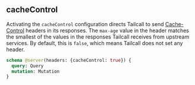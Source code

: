 ## cacheControl

Activating the `cacheControl` configuration directs Tailcall to send [Cache-Control] headers in its responses. The `max-age` value in the header matches the smallest of the values in the responses Tailcall receives from upstream services. By default, this is `false`, which means Tailcall does not set any header.

[cache-control]: https://developer.mozilla.org/en-US/docs/Web/HTTP/Headers/Cache-Control

```graphql showLineNumbers
schema @server(headers: {cacheControl: true}) {
  query: Query
  mutation: Mutation
}
```
